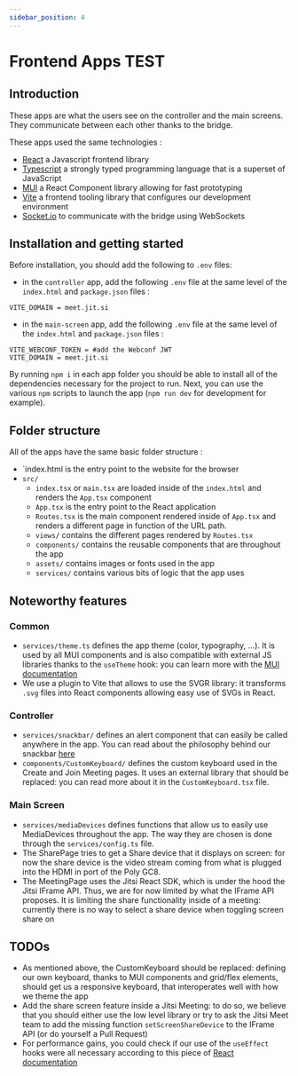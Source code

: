 ```yaml
---
sidebar_position: 4
---
```


# Frontend Apps TEST

## Introduction

These apps are what the users see on the controller and the main screens. They communicate between each other thanks to the bridge.

These apps used the same technologies :

- [React](https://beta.reactjs.org) a Javascript frontend library
- [Typescript](https://www.typescriptlang.org) a strongly typed programming language that is a superset of JavaScript
- [MUI](https://mui.com/material-ui/getting-started/overview/) a React Component library allowing for fast prototyping
- [Vite](https://vitejs.dev) a frontend tooling library that configures our development environment
- [Socket.io](https://socket.io) to communicate with the bridge using WebSockets

## Installation and getting started

Before installation, you should add the following to `.env` files:

- in the `controller` app, add the following `.env` file at the same level of the `index.html` and `package.json` files :

```
VITE_DOMAIN = meet.jit.si
```

- in the `main-screen` app, add the following `.env` file at the same level of the `index.html` and `package.json` files :

```
VITE_WEBCONF_TOKEN = #add the Webconf JWT
VITE_DOMAIN = meet.jit.si
```

By running `npm i` in each app folder you should be able to install all of the dependencies necessary for the project to run. Next, you can use the various `npm` scripts to launch the app (`npm run dev` for development for example).

## Folder structure

All of the apps have the same basic folder structure :

- `index.html is the entry point to the website for the browser
- `src/`
  - `index.tsx` or `main.tsx` are loaded inside of the `index.html` and renders the `App.tsx` component
  - `App.tsx` is the entry point to the React application
  - `Routes.tsx` is the main component rendered inside of `App.tsx` and renders a different page in function of the URL path.
  - `views/` contains the different pages rendered by `Routes.tsx`
  - `components/` contains the reusable components that are throughout the app
  - `assets/` contains images or fonts used in the app
  - `services/` contains various bits of logic that the app uses

## Noteworthy features

### Common

- `services/theme.ts` defines the app theme (color, typography, ...). It is used by all MUI components and is also compatible with external JS libraries thanks to the `useTheme` hook: you can learn more with the [MUI documentation](https://mui.com/material-ui/customization/theming/)
- We use a plugin to Vite that allows to use the SVGR library: it transforms `.svg` files into React components allowing easy use of SVGs in React.

### Controller

- `services/snackbar/` defines an alert component that can easily be called anywhere in the app. You can read about the philosophy behind our snackbar [here](https://medium.com/swlh/snackbars-in-react-an-exercise-in-hooks-and-context-299b43fd2a2b)
- `components/CustomKeyboard/` defines the custom keyboard used in the Create and Join Meeting pages. It uses an external library that should be replaced: you can read more about it in the `CustomKeyboard.tsx` file.

### Main Screen

- `services/mediaDevices` defines functions that allow us to easily use MediaDevices throughout the app. The way they are chosen is done through the `services/config.ts` file.
- The SharePage tries to get a Share device that it displays on screen: for now the share device is the video stream coming from what is plugged into the HDMI in port of the Poly GC8.
- The MeetingPage uses the Jitsi React SDK, which is under the hood the Jitsi IFrame API. Thus, we are for now limited by what the IFrame API proposes. It is limiting the share functionality inside of a meeting: currently there is no way to select a share device when toggling screen share on

## TODOs

- As mentioned above, the CustomKeyboard should be replaced: defining our own keyboard, thanks to MUI components and grid/flex elements, should get us a responsive keyboard, that interoperates well with how we theme the app
- Add the share screen feature inside a Jitsi Meeting: to do so, we believe that you should either use the low level library or try to ask the Jitsi Meet team to add the missing function `setScreenShareDevice` to the IFrame API (or do yourself a Pull Request)
- For performance gains, you could check if our use of the `useEffect` hooks were all necessary according to this piece of [React documentation](https://beta.reactjs.org/learn/you-might-not-need-an-effect)
